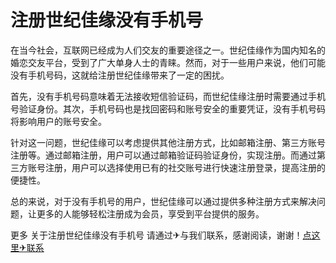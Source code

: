 # 注册世纪佳缘没有手机号

在当今社会，互联网已经成为人们交友的重要途径之一。世纪佳缘作为国内知名的婚恋交友平台，受到了广大单身人士的青睐。然而，对于一些用户来说，他们可能没有手机号码，这就给注册世纪佳缘带来了一定的困扰。

首先，没有手机号码意味着无法接收短信验证码，而世纪佳缘注册时需要通过手机号验证身份。其次，手机号码也是找回密码和账号安全的重要凭证，没有手机号码将影响用户的账号安全。

针对这一问题，世纪佳缘可以考虑提供其他注册方式，比如邮箱注册、第三方账号注册等。通过邮箱注册，用户可以通过邮箱验证码验证身份，实现注册。而通过第三方账号注册，用户可以选择使用已有的社交账号进行快速注册登录，提高注册的便捷性。

总的来说，对于没有手机号的用户，世纪佳缘可以通过提供多种注册方式来解决问题，让更多的人能够轻松注册成为会员，享受到平台提供的服务。

更多 关于注册世纪佳缘没有手机号 请通过✈与我们联系，感谢阅读，谢谢！[点这里✈联系](https://111.k02.cc)
